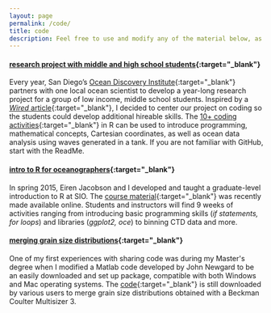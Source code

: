 ```yaml
---
layout: page
permalink: /code/
title: code
description: Feel free to use and modify any of the material below, as well as reach out if you have questions!
---
```


#### [research project with middle and high school students](https://github.com/JessCG/Outreach_CodingAndWaves){:target="\_blank"}
Every year, San Diego’s [Ocean Discovery Institute](http://oceandiscoveryinstitute.org/){:target="\_blank"} partners with one local ocean scientist to develop a year-long research project for a group of low income, middle school students. Inspired by a [*Wired* article](https://www.wired.com/2017/02/programming-is-the-new-blue-collar-job/){:target="\_blank"}, I decided to center our project on coding so the students could develop additional hireable skills. The [10+ coding activities](https://github.com/JessCG/Outreach_CodingAndWaves){:target="\_blank"} in R can be used to introduce programming, mathematical concepts, Cartesian coordinates, as well as ocean data analysis using waves generated in a tank. If you are not familiar with GitHub, start with the ReadMe. 

#### [intro to R for oceanographers](https://github.com/Open-Data-Science-at-SIO/Intro-to-R-for-Oceanographers){:target="\_blank"}

In spring 2015, Eiren Jacobson and I developed and taught a graduate-level introduction to R at SIO. The [course material](https://github.com/Open-Data-Science-at-SIO/Intro-to-R-for-Oceanographers){:target="\_blank"} was recently made available online. Students and instructors will find 9 weeks of activities ranging from introducing basic programming skills (*if statements, for loops*) and libraries (*ggplot2, oce*) to binning CTD data and more. 


#### [merging grain size distributions](https://github.com/JessCG/MS3){:target="\_blank"}

One of my first experiences with sharing code was during my Master's degree when I modified a Matlab code developed by John Newgard to be an easily downloaded and set up package, compatible with both Windows and Mac operating systems. The [code](https://github.com/JessCG/MS3){:target="\_blank"} is still downloaded by various users to merge grain size distributions obtained with a Beckman Coulter Multisizer 3.